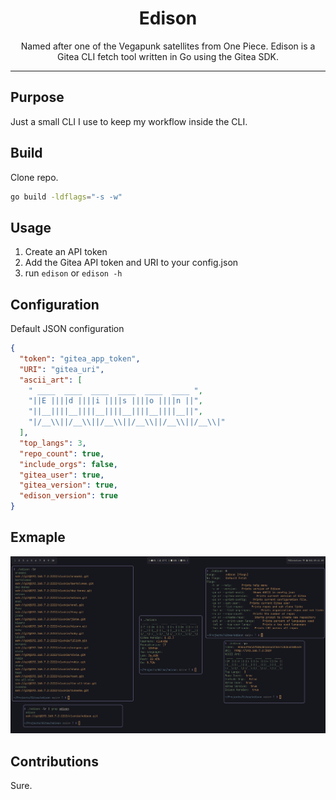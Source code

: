 <div align="center">

# Edison
Named after one of the Vegapunk satellites from One Piece. Edison is a Gitea CLI fetch tool written in Go using the Gitea SDK.
</div>
<hr>

## Purpose
Just a small CLI I use to keep my workflow inside the CLI.

## Build
Clone repo.
```sh
go build -ldflags="-s -w"
```

## Usage
1. Create an API token
2. Add the Gitea API token and URI to your config.json
3. run `edison` or `edison -h`

## Configuration
Default JSON configuration
```json
{
  "token": "gitea_app_token",
  "URI": "gitea_uri",
  "ascii_art": [
    " ____  ____  ____  ____  ____  ____ ",
    "||E ||||d ||||i ||||s ||||o ||||n ||",
    "||__||||__||||__||||__||||__||||__||",
    "|/__\\||/__\\||/__\\||/__\\||/__\\||/__\\|"
  ],
  "top_langs": 3,
  "repo_count": true,
  "include_orgs": false,
  "gitea_user": true,
  "gitea_version": true,
  "edison_version": true
}
```

## Exmaple
![Example Image](example.png)

## Contributions
Sure.
